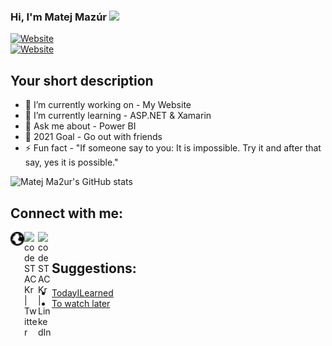 ### Hi, I'm Matej Mazúr <img src="https://media.giphy.com/media/hvRJCLFzcasrR4ia7z/giphy.gif" width="25px">
[![Website](https://img.shields.io/badge/Author%20%40%20matejmazur.net-blogs%20&%20website-orange?style=for-the-badge)](https://matejmazur.net)  
[![Website](https://img.shields.io/badge/student%20%40%20spse--po.sk-student-green?style=for-the-badge)](http://spse-po.sk)

## Your short description
- 🔭 I’m currently working on - My Website
- 🌱 I’m currently learning - ASP.NET & Xamarin
- 💬 Ask me about - Power BI
- 🥅 2021 Goal - Go out with friends
- ⚡ Fun fact - "If someone say to you: It is impossible. Try it and after that say, yes it is possible."

![Matej Ma2ur's GitHub stats](https://github-readme-stats.vercel.app/api?username=MatejMa2ur&theme=graywhite&show_icons=true)

## Connect with me:
[<img align="left" alt="codeSTACKr.com" width="22px" src="https://raw.githubusercontent.com/iconic/open-iconic/master/svg/globe.svg" />][website]
[<img align="left" alt="codeSTACKr | Twitter" width="22px" src="https://cdn.jsdelivr.net/npm/simple-icons@v3/icons/twitter.svg" />][twitter]
[<img align="left" alt="codeSTACKr | LinkedIn" width="22px" src="https://cdn.jsdelivr.net/npm/simple-icons@v3/icons/linkedin.svg" />][linkedin]
<br />

<!-- Optional if you have blogs -->
## Suggestions:
<!-- BLOG-POST-LIST:START -->
- [TodayILearned](https://github.com/MatejMa2ur/TodayILearned)
- [To watch later](https://github.com/MatejMa2ur/ToWatchLater)
<!-- BLOG-POST-LIST:END -->

<!-- This section you create this variables that are used above -->
[website]: https://matejmazur.net
[twitter]: https://twitter.com/matej_mazur
[linkedin]: https://www.linkedin.com/in/matej-mazur/

